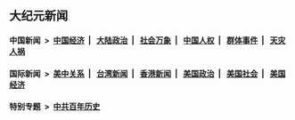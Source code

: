 ## 大纪元新闻

#### 中国新闻 &nbsp;>&nbsp; [中国经济](indexes/ncid283/README.md?10240445) &nbsp;| &nbsp; [大陆政治](indexes/ncid277/README.md?10240445) &nbsp;| &nbsp; [社会万象](indexes/ncid282/README.md?10240445) &nbsp;| &nbsp; [中国人权](indexes/ncid278/README.md?10240445) &nbsp;| &nbsp; [群体事件](indexes/ncid279/README.md?10240445) &nbsp;| &nbsp; [天灾人祸](indexes/ncid280/README.md?10240445)

#### 国际新闻 &nbsp;>&nbsp; [美中关系](indexes/nf1412576/README.md?10240445) &nbsp;| &nbsp; [台湾新闻](indexes/ncid1349361/README.md?10240445) &nbsp;| &nbsp; [香港新闻](indexes/ncid1349362/README.md?10240445) &nbsp;| &nbsp; [美国政治](indexes/ncid1078159/README.md?10240445) &nbsp;| &nbsp; [美国社会](indexes/ncid1078160/README.md?10240445) &nbsp;| &nbsp; [美国经济](indexes/ncid1078158/README.md?10240445)

#### 特别专题 &nbsp;>&nbsp; [中共百年历史](https://github.com/easy2view/epoch-special/blob/master/README.md?10240445)  
